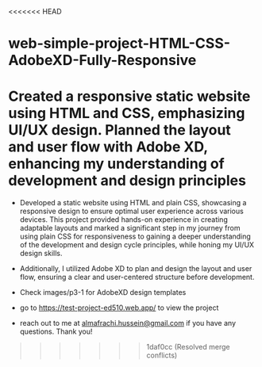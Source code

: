 <<<<<<< HEAD
# web-simple-project-HTML-CSS-AdobeXD-Fully-Responsive
Created a responsive static website using HTML and CSS, emphasizing UI/UX design. Planned the layout and user flow with Adobe XD, enhancing my understanding of development and design principles
=======

- Developed a static website using HTML and plain CSS, showcasing a responsive design to ensure optimal user 
experience across various devices. This project provided hands-on experience in creating adaptable layouts 
and marked a significant step in my journey from using plain CSS for responsiveness to gaining a deeper 
understanding of the development and design cycle principles, while honing my UI/UX design skills. 

- Additionally, I utilized Adobe XD to plan and design the layout and user flow, ensuring a clear and 
user-centered structure before development.
- Check images/p3-1 for AdobeXD design templates
- go to https://test-project-ed510.web.app/ to view the project
- reach out to me at almafrachi.hussein@gmail.com if you have any questions. Thank you! 
>>>>>>> 1daf0cc (Resolved merge conflicts)
